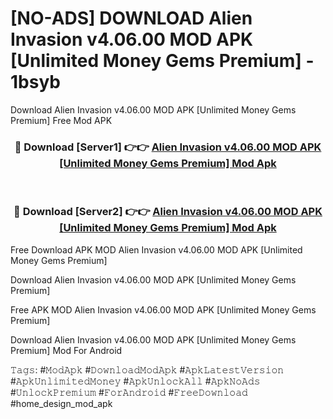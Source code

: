 # [NO-ADS] DOWNLOAD Alien Invasion v4.06.00 MOD APK [Unlimited Money Gems Premium] - 1bsyb
Download Alien Invasion v4.06.00 MOD APK [Unlimited Money Gems Premium] Free Mod APK

<div align="center">
<h3>🔴 Download [Server1] 👉👉 <a href="https://apk-comot.site?title=Alien_Invasion_v4.06.00_MOD_APK_[Unlimited_Money_Gems_Premium]">Alien Invasion v4.06.00 MOD APK [Unlimited Money Gems Premium] Mod Apk</a></h3><br>

<h3>🔴 Download [Server2] 👉👉 <a href="https://apk-comot.site?title=Alien_Invasion_v4.06.00_MOD_APK_[Unlimited_Money_Gems_Premium]">Alien Invasion v4.06.00 MOD APK [Unlimited Money Gems Premium] Mod Apk</a></h3>
</div>


Free Download APK MOD Alien Invasion v4.06.00 MOD APK [Unlimited Money Gems Premium]

Download Alien Invasion v4.06.00 MOD APK [Unlimited Money Gems Premium] 

Free APK MOD Alien Invasion v4.06.00 MOD APK [Unlimited Money Gems Premium] 

Download Alien Invasion v4.06.00 MOD APK [Unlimited Money Gems Premium] Mod For Android

𝚃𝚊𝚐𝚜: #𝙼𝚘𝚍𝙰𝚙𝚔 #𝙳𝚘𝚠𝚗𝚕𝚘𝚊𝚍𝙼𝚘𝚍𝙰𝚙𝚔 #𝙰𝚙𝚔𝙻𝚊𝚝𝚎𝚜𝚝𝚅𝚎𝚛𝚜𝚒𝚘𝚗 #𝙰𝚙𝚔𝚄𝚗𝚕𝚒𝚖𝚒𝚝𝚎𝚍𝙼𝚘𝚗𝚎𝚢 #𝙰𝚙𝚔𝚄𝚗𝚕𝚘𝚌𝚔𝙰𝚕𝚕 #𝙰𝚙𝚔𝙽𝚘𝙰𝚍𝚜 #𝚄𝚗𝚕𝚘𝚌𝚔𝙿𝚛𝚎𝚖𝚒𝚞𝚖 #𝙵𝚘𝚛𝙰𝚗𝚍𝚛𝚘𝚒𝚍 #𝙵𝚛𝚎𝚎𝙳𝚘𝚠𝚗𝚕𝚘𝚊𝚍 #home_design_mod_apk